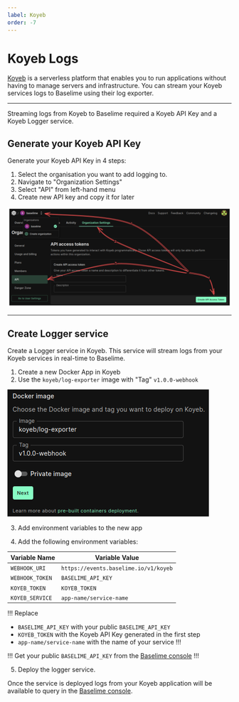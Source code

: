 ```yaml
---
label: Koyeb
order: -7
---
```


# Koyeb Logs
[Koyeb](https://koyeb.com) is a serverless platform that enables you to run applications without having to manage servers and infrastructure. You can stream your Koyeb services logs to Baselime using their log exporter.

---

Streaming logs from Koyeb to Baselime required a Koyeb API Key and a Koyeb Logger service.

## Generate your Koyeb API Key

Generate your Koyeb API Key in 4 steps:

1. Select the organisation you want to add logging to.
2. Navigate to "Organization Settings"
3. Select "API" from left-hand menu
4. Create new API key and copy it for later

![](../assets/images/illustrations/sending-data/koyeb/step1234.png)

---

## Create Logger service

Create a Logger service in Koyeb. This service will stream logs from your Koyeb services in real-time to Baselime.

1. Create a new Docker App in Koyeb
2. Use the `koyeb/log-exporter` image with "Tag" `v1.0.0-webhook`

![](../assets/images/illustrations/sending-data/koyeb/step4.png)

3. Add environment variables to the new app

4. Add the following environment variables:

Variable Name | Variable Value
---           | ---
`WEBHOOK_URI`   | `https://events.baselime.io/v1/koyeb`
`WEBHOOK_TOKEN` | `BASELIME_API_KEY`
`KOYEB_TOKEN`   | `KOYEB_TOKEN`
`KOYEB_SERVICE` | `app-name/service-name`


!!!
Replace 
- `BASELIME_API_KEY` with your public `BASELIME_API_KEY`
- `KOYEB_TOKEN` with the Koyeb API Key generated in the first step
- `app-name/service-name` with the name of your service
!!!

!!!
Get your public `BASELIME_API_KEY` from the [Baselime console](https://console.baselime.io)
!!!


5. Deploy the logger service.

Once the service is deployed logs from your Koyeb application will be available to query in the [Baselime console](https://console.baselime.io).